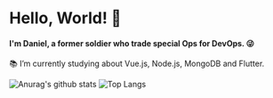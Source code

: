 # Hello, World! 👋
#### I'm Daniel, a former soldier who trade special Ops for DevOps. :stuck_out_tongue_winking_eye:

:books: I’m currently studying about Vue.js, Node.js, MongoDB and Flutter.

![Anurag's github stats](https://github-readme-stats.vercel.app/api?username=DanielPortods&hide=stars&show_icons=true&include_all_commits=true&theme=radical)
![Top Langs](https://github-readme-stats.vercel.app/api/top-langs/?username=DanielPortods&layout=compact&theme=radical&hide=Java&langs_count=10)

<!--
**DanielPortods/DanielPortods** is a ✨ _special_ ✨ repository because its `README.md` (this file) appears on your GitHub profile.

Here are some ideas to get you started:

- 🔭 I’m currently working on ...
- 🌱 I’m currently learning ...
- 👯 I’m looking to collaborate on ...
- 🤔 I’m looking for help with ...
- 💬 Ask me about ...
- 📫 How to reach me: ...
- 😄 Pronouns: ...
- ⚡ Fun fact: ...
-->
